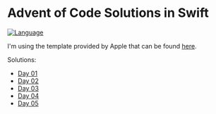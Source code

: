 # Advent of Code Solutions in Swift

[![Language](https://img.shields.io/badge/language-Swift-red.svg)](https://swift.org)

I'm using the template provided by Apple that can be found [here](https://github.com/apple/swift-aoc-starter-example).

Solutions:
- [Day 01](https://github.com/kasrababaei/advent-of-code/blob/main/Sources/Day01.swift)
- [Day 02](https://github.com/kasrababaei/advent-of-code/blob/main/Sources/Day02.swift)
- [Day 03](https://github.com/kasrababaei/advent-of-code/blob/main/Sources/Day03.swift)
- [Day 04](https://github.com/kasrababaei/advent-of-code/blob/main/Sources/Day04.swift)
- [Day 05](https://github.com/kasrababaei/advent-of-code/blob/main/Sources/Day05.swift)
